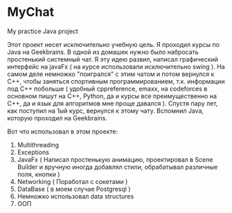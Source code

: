 # MyChat
My practice Java project

Этот проект несет исключительно учебную цель. 
Я проходил курсы по Java на Geekbrains. В одной из домашек нужно было набросать простенький системный чат. Я эту идею развил, написал графический интерфейс на javaFx ( на курсе использовали исключительно swing ). На самом деле немножко "поигрался" с этим чатом и потом вернулся к C++, чтобы заняться спортивным программированием, т.к. информации под C++ побольше ( удобный cppreference, emaxx, на codeforces в основном пишут на C++, Python, да и курсы все преимущественно на C++, да и язык для алгоритмов мне проще давался ). Спустя пару лет, как поступил на 1ый курс, вернулся к этому чату. Вспомнил Java, которую проходил на Geekbrains.

Вот что использовал в этом проекте:
1) Multithreading
2) Exceptions
3) JavaFx ( Написал простенькую анимацию, проектировал в Scene Builder и вручную иногда добавлял стили, обрабатывал различные поля, кнопки )
4) Networking ( Поработал с сокетами )
5) DataBase ( в моем случае Postgresql )
6) Немножко использовал data structures
7) ООП
